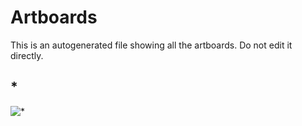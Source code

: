 # Artboards

This is an autogenerated file showing all the artboards. Do not edit it directly.

## *

![*](.//Users/Tinku/Documents/GitHub/TestSketch/HelloWorld/%2A)

